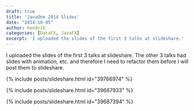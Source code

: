 ```yaml
---
draft: true
title: 'JavaOne 2014 Slides'
date: "2014-10-05"
author: hendrik
categories: [DataFX, JavaFX]
excerpt: 'I uploaded the slides of the first 3 talks at slideshare.'
---
```

I uploaded the slides of the first 3 talks at slideshare. The other 3 talks had slides with animation, etc. and therefore I need to refactor them before I will post them to slideshare.

{% include posts/slideshare.html id="39766974" %}

{% include posts/slideshare.html id="39687933" %}

{% include posts/slideshare.html id="39687394" %}
